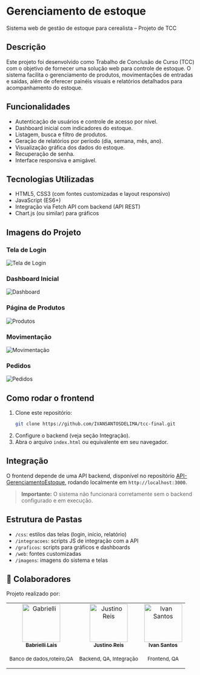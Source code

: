# Gerenciamento de estoque

Sistema web de gestão de estoque para cerealista – Projeto de TCC

## Descrição

Este projeto foi desenvolvido como Trabalho de Conclusão de Curso (TCC) com o objetivo de fornecer uma solução web para controle de estoque. O sistema facilita o gerenciamento de produtos, movimentações de entradas e saídas, além de oferecer painéis visuais e relatórios detalhados para acompanhamento do estoque.

## Funcionalidades

- Autenticação de usuários e controle de acesso por nível.
- Dashboard inicial com indicadores do estoque.
- Listagem, busca e filtro de produtos.
- Geração de relatórios por período (dia, semana, mês, ano).
- Visualização gráfica dos dados do estoque.
- Recuperação de senha.
- Interface responsiva e amigável.

## Tecnologias Utilizadas

- HTML5, CSS3 (com fontes customizadas e layout responsivo)
- JavaScript (ES6+)
- Integração via Fetch API com backend (API REST)
- Chart.js (ou similar) para gráficos

## Imagens do Projeto

### Tela de Login
![Tela de Login](https://media.licdn.com/dms/image/v2/D4D22AQG71K4hf0me3g/feedshare-shrink_800/B4DZgaqPXKGkAk-/0/1752793947453?e=1759363200&v=beta&t=UfrKhaW7nbwVB7lBE2ILalN6vZRgguFKfXPOuuHqLlk)

### Dashboard Inicial
![Dashboard](https://media.licdn.com/dms/image/v2/D4D22AQHugQiLk8O9rw/feedshare-shrink_800/B4DZgaqPWcGQAk-/0/1752793939809?e=1759363200&v=beta&t=vKJEnoDlumpthANI30J89LkRV2f-dP-jROlEJCXrlR8)

### Página de Produtos
![Produtos](https://media.licdn.com/dms/image/v2/D4D22AQEDIi_m8NzTAg/feedshare-shrink_800/B4DZgaqPWnGsAg-/0/1752793939438?e=1759363200&v=beta&t=mv_poqmIXihn8cVTGq0O_3M_64zXEwoT_S7b-HGOpcM)

### Movimentação
![Movimentação](https://media.licdn.com/dms/image/v2/D4D22AQEaZWWIoe9cag/feedshare-shrink_800/B4DZgaqPWpHsAg-/0/1752793940370?e=1759363200&v=beta&t=ePSBfKzHK6ChEjq1SHsXlc5UgB6uLdJjGN0RGbrYZZo)

### Pedidos
![Pedidos](https://media.licdn.com/dms/image/v2/D4D22AQHd7-2-w2XJ5Q/feedshare-shrink_800/B4DZgaqPWcHAAo-/0/1752793939184?e=1759363200&v=beta&t=unuySUMEE5Q_yxVG2aNYaI9uuw7kTmy9syRzDrIp57o)


## Como rodar o frontend

1. Clone este repositório:
   ```bash
   git clone https://github.com/IVANSANTOSDELIMA/tcc-final.git

2. Configure o backend (veja seção Integração).
3. Abra o arquivo ```index.html``` ou equivalente em seu navegador.

## Integração

O frontend depende de uma API backend, disponível no repositório [API-GerenciamentoEstoque](https://github.com/justino1806/API-GerenciamentoEstoque-Cerealista), rodando localmente em ```http://localhost:3000```.

> **Importante:** O sistema não funcionará corretamente sem o backend configurado e em execução.

## Estrutura de Pastas

- ```/css```: estilos das telas (login, início, relatório)
- ```/integracoes```: scripts JS de integração com a API
- ```/graficos```: scripts para gráficos e dashboards
- ```/web```: fontes customizadas
- ```/imagens```: imagens do sistema e telas

## 🤝 Colaboradores

Projeto realizado por:

<table align="center">
  <tr>
    <td align="center">
      <a href="https://github.com/GABRIELLILAIS">
        <img src="https://avatars.githubusercontent.com/u/169855181?v=4" width="100" alt="Gabrielli">
        <br>
        <sub><b>Babrielli Lais</b></sub>
      </a>
    </td>
    <td align="center">
      <a href="https://github.com/justino1806">
        <img src="https://avatars.githubusercontent.com/u/54010279?v=4" width="100" alt="Justino Reis">
        <br>
        <sub><b>Justino Reis</b></sub>
      </a>
    </td>
    <td align="center">
      <a href="https://github.com/IVANSANTOSDELIMA">
        <img src="https://avatars.githubusercontent.com/u/168492460?v=4" width="100" alt="Ivan Santos">
        <br>
        <sub><b>Ivan Santos</b></sub>
      </a>
    </td>
  </tr>
  <tr>
   <td align="center">
    <sub><p> Banco de dados,roteiro,QA</sub>
   </td>
   <td align="center">
    <sub><p> Backend, QA, Integração</sub>
   </td>
   <td align="center">
    <sub><p> Frontend, QA</sub>
   </td>
</table>

